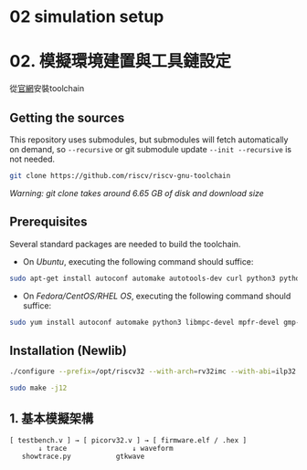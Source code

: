 # 02 simulation setup
# 02. 模擬環境建置與工具鏈設定


從[官網](https://github.com/riscv-collab/riscv-gnu-toolchain)安裝toolchain

Getting the sources
------------------------------------------
This repository uses submodules, but submodules will fetch automatically on demand, so `--recursive` or git submodule update `--init --recursive` is not needed.


```bash
git clone https://github.com/riscv/riscv-gnu-toolchain

```
*Warning: git clone takes around 6.65 GB of disk and download size*

Prerequisites
------------------------------------------
Several standard packages are needed to build the toolchain.

- On *Ubuntu*, executing the following command should suffice:

```bash
sudo apt-get install autoconf automake autotools-dev curl python3 python3-pip python3-tomli libmpc-dev libmpfr-dev libgmp-dev gawk build-essential bison flex texinfo gperf libtool patchutils bc zlib1g-dev libexpat-dev ninja-build git cmake libglib2.0-dev libslirp-dev

```

- On *Fedora/CentOS/RHEL OS*, executing the following command should suffice:

```bash
sudo yum install autoconf automake python3 libmpc-devel mpfr-devel gmp-devel gawk  bison flex texinfo patchutils gcc gcc-c++ zlib-devel expat-devel libslirp-devel

```

Installation (Newlib)
------------------------------------------

```bash
./configure --prefix=/opt/riscv32 --with-arch=rv32imc --with-abi=ilp32

sudo make -j12

```



## 1. 基本模擬架構

```text
[ testbench.v ] → [ picorv32.v ] → [ firmware.elf / .hex ]
       ↓ trace                ↓ waveform
   showtrace.py           gtkwave